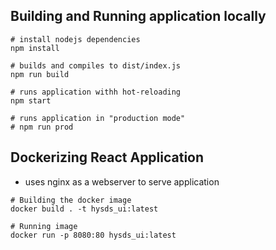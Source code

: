 ## Building and Running application locally
```
# install nodejs dependencies
npm install

# builds and compiles to dist/index.js
npm run build

# runs application withh hot-reloading
npm start

# runs application in "production mode"
# npm run prod
```


## Dockerizing React Application

- uses nginx as a webserver to serve application

```
# Building the docker image
docker build . -t hysds_ui:latest

# Running image
docker run -p 8080:80 hysds_ui:latest
```